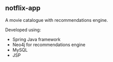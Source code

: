 ## notflix-app

A movie catalogue with recommendations engine.

Developed using:
* Spring Java framework  
* Neo4j for recommendations engine
* MySQL
* JSP
